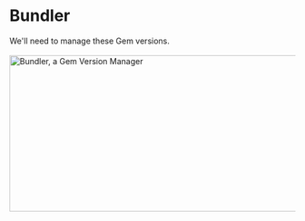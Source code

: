 # Bundler

<p class="large">
  We'll need to manage these Gem versions.<br/><br/>
  <a href="http://bundler.io/">
    <img src="img/gembundler.png" alt="Bundler, a Gem Version Manager" width="800" height="276" />
  </a>
</p>
